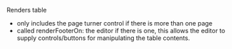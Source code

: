 Renders table

- only includes the page turner control if there is more than one page
- called renderFooterOn: the editor if there is one, 
	this allows the editor to supply controls/buttons for manipulating the table contents.